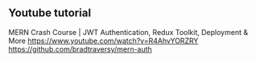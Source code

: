 
## Youtube tutorial
MERN Crash Course | JWT Authentication, Redux Toolkit, Deployment & More 
https://www.youtube.com/watch?v=R4AhvYORZRY
https://github.com/bradtraversy/mern-auth

